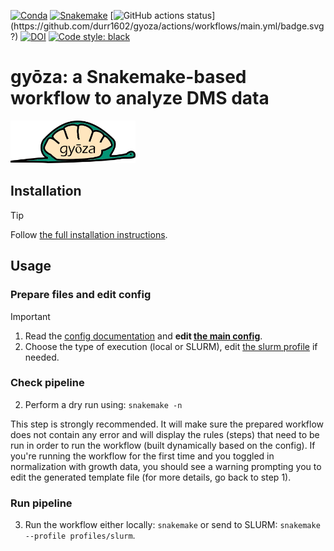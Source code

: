 [![Conda](https://img.shields.io/badge/conda-≥24.9.1-brightgreen.svg)](https://github.com/conda/conda)
[![Snakemake](https://img.shields.io/badge/snakemake-≥9.4.0-brightgreen.svg)](https://snakemake.github.io)
[![GitHub actions status](https://github.com/durr1602/gyoza/actions/workflows/main.yml/badge.svg?)](https://github.com/durr1602/gyoza/actions/workflows/main.yml/badge.svg?)
[![DOI](https://zenodo.org/badge/858202238.svg?branch=main&kill_cache=1)](https://zenodo.org/badge/latestdoi/858202238)
[![Code style: black](https://img.shields.io/badge/code%20style-black-000000.svg)](https://github.com/psf/black)

# gyōza: a Snakemake-based workflow to analyze DMS data
<p align="left">
  <img src="config/style/gyoza.png" width="200">
</p>

## Installation

> [!TIP]
> 
> Follow [the full installation instructions](fulldoc/README.md).

## Usage

### Prepare files and edit config

> [!IMPORTANT]
> 
> 1. Read the [config documentation](config/README.md) and **edit [the main config](config/config.yaml)**.
> 2. Choose the type of execution (local or SLURM), edit [the slurm profile](profiles/slurm/config.v8+.yaml) if needed.

### Check pipeline
2. Perform a dry run using: `snakemake -n`

This step is strongly recommended. It will make sure the prepared workflow does not contain any error and will display the rules (steps) that need to be run in order to run the workflow (built dynamically based on the config). If you're running the workflow for the first time and you toggled in normalization with growth data, you should see a warning prompting you to edit the generated template file (for more details, go back to step 1).

### Run pipeline
3. Run the workflow either locally: `snakemake` or send to SLURM: `snakemake --profile profiles/slurm`.
